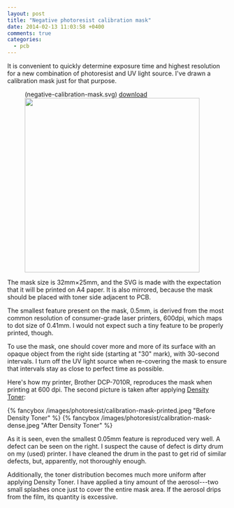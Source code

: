 ```yaml
---
layout: post
title: "Negative photoresist calibration mask"
date: 2014-02-13 11:03:58 +0400
comments: true
categories:
  - pcb
---
```


It is convenient to quickly determine exposure time and highest resolution for a new combination
of photoresist and UV light source. I've drawn a calibration mask just for that purpose.

<!-- more -->

<figure class="code">
  <figcaption>
    <span>(negative-calibration-mask.svg)</span>
    <a href="/files/negative-calibration-mask.svg">download</a>
  </figcaption>
  <img src="/images/photoresist/negative-calibration-mask-demo.svg" width="400">
</figure>

The mask size is 32mm×25mm, and the SVG is made with the expectation that it will be printed
on A4 paper. It is also mirrored, because the mask should be placed with toner side adjacent
to PCB.

The smallest feature present on the mask, 0.5mm, is derived from the most common resolution of
consumer-grade laser printers, 600dpi, which maps to dot size of 0.41mm. I would not expect such
a tiny feature to be properly printed, though.

To use the mask, one should cover more and more of its surface with an opaque object from the right
side (starting at "30" mark), with 30-second intervals. I turn off the UV light source when
re-covering the mask to ensure that intervals stay as close to perfect time as possible.

Here's how my printer, Brother DCP-7010R, reproduces the mask when printing at 600 dpi.
The second picture is taken after applying [Density Toner][]:

[density toner]: http://www.kruseonline.com/eng/prodotti/density-toner

{% fancybox /images/photoresist/calibration-mask-printed.jpeg "Before Density Toner" %}
{% fancybox /images/photoresist/calibration-mask-dense.jpeg "After Density Toner" %}

As it is seen, even the smallest 0.05mm feature is reproduced very well. A defect can be seen
on the right. I suspect the cause of defect is dirty drum on my (used) printer. I have cleaned
the drum in the past to get rid of similar defects, but, apparently, not thoroughly enough.

Additionally, the toner distribution becomes much more uniform after applying Density Toner.
I have applied a tiny amount of the aerosol---two small splashes once just to cover the entire
mask area. If the aerosol drips from the film, its quantity is excessive.
